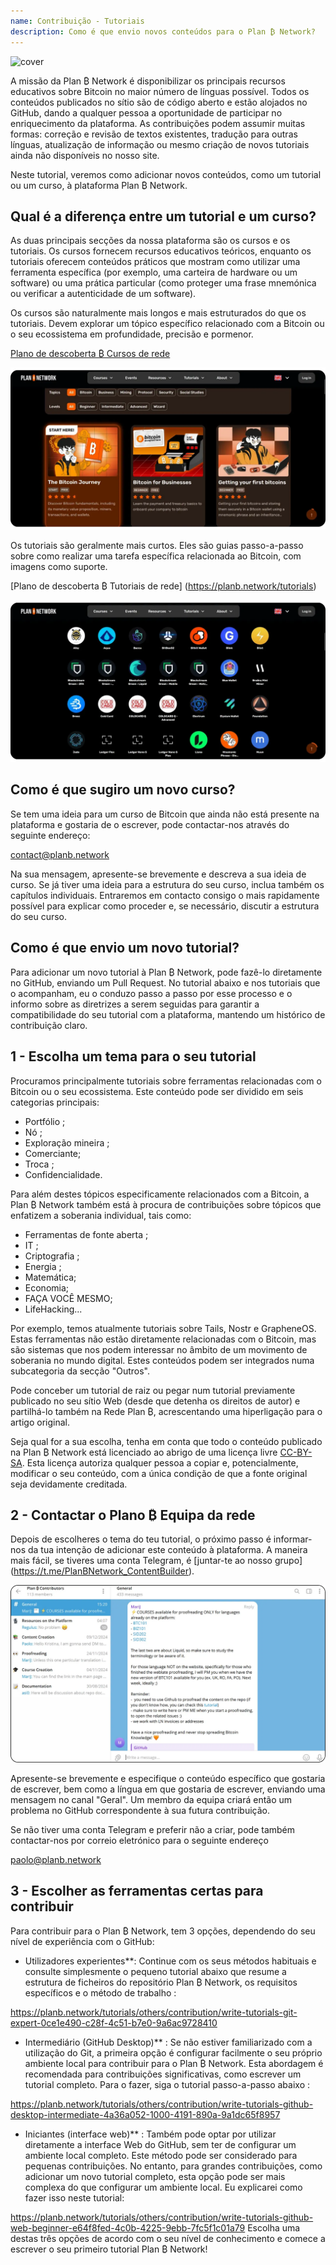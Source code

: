 ```yaml
---
name: Contribuição - Tutoriais
description: Como é que envio novos conteúdos para o Plan ₿ Network?
---
```

![cover](assets/cover.webp)

A missão da Plan ₿ Network é disponibilizar os principais recursos educativos sobre Bitcoin no maior número de línguas possível. Todos os conteúdos publicados no sítio são de código aberto e estão alojados no GitHub, dando a qualquer pessoa a oportunidade de participar no enriquecimento da plataforma. As contribuições podem assumir muitas formas: correção e revisão de textos existentes, tradução para outras línguas, atualização de informação ou mesmo criação de novos tutoriais ainda não disponíveis no nosso site.

Neste tutorial, veremos como adicionar novos conteúdos, como um tutorial ou um curso, à plataforma Plan ₿ Network.

## Qual é a diferença entre um tutorial e um curso?

As duas principais secções da nossa plataforma são os cursos e os tutoriais. Os cursos fornecem recursos educativos teóricos, enquanto os tutoriais oferecem conteúdos práticos que mostram como utilizar uma ferramenta específica (por exemplo, uma carteira de hardware ou um software) ou uma prática particular (como proteger uma frase mnemónica ou verificar a autenticidade de um software).

Os cursos são naturalmente mais longos e mais estruturados do que os tutoriais. Devem explorar um tópico específico relacionado com a Bitcoin ou o seu ecossistema em profundidade, precisão e pormenor.

[Plano de descoberta ₿ Cursos de rede](https://planb.network/courses)

![TUTO](assets/fr/37.webp)

Os tutoriais são geralmente mais curtos. Eles são guias passo-a-passo sobre como realizar uma tarefa específica relacionada ao Bitcoin, com imagens como suporte.

[Plano de descoberta ₿ Tutoriais de rede] (https://planb.network/tutorials)

![TUTO](assets/fr/38.webp)

## Como é que sugiro um novo curso?

Se tem uma ideia para um curso de Bitcoin que ainda não está presente na plataforma e gostaria de o escrever, pode contactar-nos através do seguinte endereço:

contact@planb.network

Na sua mensagem, apresente-se brevemente e descreva a sua ideia de curso. Se já tiver uma ideia para a estrutura do seu curso, inclua também os capítulos individuais. Entraremos em contacto consigo o mais rapidamente possível para explicar como proceder e, se necessário, discutir a estrutura do seu curso.

## Como é que envio um novo tutorial?

Para adicionar um novo tutorial à Plan ₿ Network, pode fazê-lo diretamente no GitHub, enviando um Pull Request. No tutorial abaixo e nos tutoriais que o acompanham, eu o conduzo passo a passo por esse processo e o informo sobre as diretrizes a serem seguidas para garantir a compatibilidade do seu tutorial com a plataforma, mantendo um histórico de contribuição claro.

## 1 - Escolha um tema para o seu tutorial

Procuramos principalmente tutoriais sobre ferramentas relacionadas com o Bitcoin ou o seu ecossistema. Este conteúdo pode ser dividido em seis categorias principais:


- Portfólio ;
- Nó ;
- Exploração mineira ;
- Comerciante;
- Troca ;
- Confidencialidade.

Para além destes tópicos especificamente relacionados com a Bitcoin, a Plan ₿ Network também está à procura de contribuições sobre tópicos que enfatizem a soberania individual, tais como:


- Ferramentas de fonte aberta ;
- IT ;
- Criptografia ;
- Energia ;
- Matemática;
- Economia;
- FAÇA VOCÊ MESMO;
- LifeHacking...

Por exemplo, temos atualmente tutoriais sobre Tails, Nostr e GrapheneOS. Estas ferramentas não estão diretamente relacionadas com o Bitcoin, mas são sistemas que nos podem interessar no âmbito de um movimento de soberania no mundo digital. Estes conteúdos podem ser integrados numa subcategoria da secção "Outros".

Pode conceber um tutorial de raiz ou pegar num tutorial previamente publicado no seu sítio Web (desde que detenha os direitos de autor) e partilhá-lo também na Rede Plan ₿, acrescentando uma hiperligação para o artigo original.

Seja qual for a sua escolha, tenha em conta que todo o conteúdo publicado na Plan ₿ Network está licenciado ao abrigo de uma licença livre [CC-BY-SA](https://creativecommons.org/licenses/by-sa/4.0/). Esta licença autoriza qualquer pessoa a copiar e, potencialmente, modificar o seu conteúdo, com a única condição de que a fonte original seja devidamente creditada.

## 2 - Contactar o Plano ₿ Equipa da rede

Depois de escolheres o tema do teu tutorial, o próximo passo é informar-nos da tua intenção de adicionar este conteúdo à plataforma. A maneira mais fácil, se tiveres uma conta Telegram, é [juntar-te ao nosso grupo] (https://t.me/PlanBNetwork_ContentBuilder).

![TUTO](assets/fr/39.webp)

Apresente-se brevemente e especifique o conteúdo específico que gostaria de escrever, bem como a língua em que gostaria de escrever, enviando uma mensagem no canal "Geral". Um membro da equipa criará então um problema no GitHub correspondente à sua futura contribuição.

Se não tiver uma conta Telegram e preferir não a criar, pode também contactar-nos por correio eletrónico para o seguinte endereço

paolo@planb.network

## 3 - Escolher as ferramentas certas para contribuir

Para contribuir para o Plan ₿ Network, tem 3 opções, dependendo do seu nível de experiência com o GitHub:


- Utilizadores experientes**: Continue com os seus métodos habituais e consulte simplesmente o pequeno tutorial abaixo que resume a estrutura de ficheiros do repositório Plan ₿ Network, os requisitos específicos e o método de trabalho :

https://planb.network/tutorials/others/contribution/write-tutorials-git-expert-0ce1e490-c28f-4c51-b7e0-9a6ac9728410

- Intermediário (GitHub Desktop)** : Se não estiver familiarizado com a utilização do Git, a primeira opção é configurar facilmente o seu próprio ambiente local para contribuir para o Plan ₿ Network. Esta abordagem é recomendada para contribuições significativas, como escrever um tutorial completo. Para o fazer, siga o tutorial passo-a-passo abaixo :

https://planb.network/tutorials/others/contribution/write-tutorials-github-desktop-intermediate-4a36a052-1000-4191-890a-9a1dc65f8957

- Iniciantes (interface web)** : Também pode optar por utilizar diretamente a interface Web do GitHub, sem ter de configurar um ambiente local completo. Este método pode ser considerado para pequenas contribuições. No entanto, para grandes contribuições, como adicionar um novo tutorial completo, esta opção pode ser mais complexa do que configurar um ambiente local. Eu explicarei como fazer isso neste tutorial:

https://planb.network/tutorials/others/contribution/write-tutorials-github-web-beginner-e64f8fed-4c0b-4225-9ebb-7fc5f1c01a79
Escolha uma destas três opções de acordo com o seu nível de conhecimento e comece a escrever o seu primeiro tutorial Plan ₿ Network!